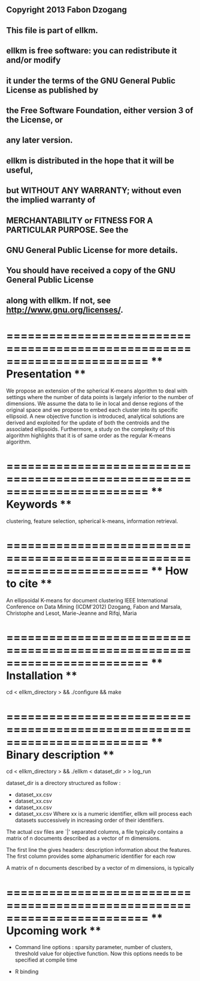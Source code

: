 ##
## Copyright 2013 Fabon Dzogang
##
## This file is part of ellkm.

## ellkm is free software: you can redistribute it and/or modify
## it under the terms of the GNU General Public License as published by
## the Free Software Foundation, either version 3 of the License, or
## any later version.

## ellkm is distributed in the hope that it will be useful,
## but WITHOUT ANY WARRANTY; without even the implied warranty of
## MERCHANTABILITY or FITNESS FOR A PARTICULAR PURPOSE.  See the
## GNU General Public License for more details.

## You should have received a copy of the GNU General Public License
## along with ellkm.  If not, see <http://www.gnu.org/licenses/>.
##

========================================================================
** Presentation **
========================================================================

We propose an extension of the spherical K-means algorithm to deal
with settings where the number of data points is largely inferior to
the number of dimensions. We assume the data to lie in local and dense
regions of the original space and we propose to embed each cluster
into its specific ellipsoid. A new objective function is introduced,
analytical solutions are derived and exploited for the update of both
the centroids and the associated ellipsoids. Furthermore, a study on
the complexity of this algorithm highlights that it is of same order
as the regular K-means algorithm.

========================================================================
** Keywords **
========================================================================

clustering, feature selection, spherical k-means, information
retrieval.

========================================================================
** How to cite **
========================================================================

An ellipsoidal K-means for document clustering
IEEE International Conference on Data Mining (ICDM'2012)
Dzogang, Fabon and Marsala, Christophe and Lesot, Marie-Jeanne and
Rifqi, Maria 

========================================================================
** Installation **
========================================================================

cd < ellkm_directory > && ./configure && make

========================================================================
** Binary description **
========================================================================

cd < ellkm_directory > && ./ellkm < dataset_dir > > log_run

dataset_dir is a directory structured as follow :
   - dataset_xx.csv
   - dataset_xx.csv
   - dataset_xx.csv
   - dataset_xx.csv
Where xx is a numeric identifier, ellkm will process each datasets
successively in increasing order of their identifiers.

The actual csv files are `|' separated columns, a file typically
contains a matrix of n documents described as a vector of m
dimensions.

The first line the gives headers: description information about the
features.
The first column provides some alphanumeric identifier for each row

A matrix of n documents described by a vector of m dimensions, is
typically

========================================================================
** Upcoming work **
========================================================================

 - Command line options : sparsity parameter, number of clusters,
   threshold value for objective function. Now this options needs to be
   specified at compile time

 - R binding
